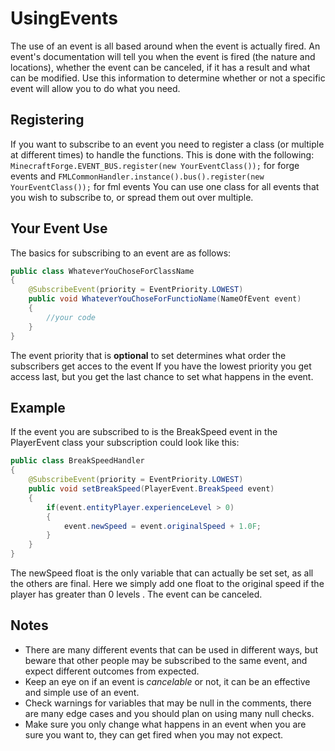 UsingEvents
===========

The use of an event is all based around when the event is actually fired.
An event's documentation will tell you when the event is fired (the nature and locations), whether the event can be canceled, if it has a result and what can be modified. Use this information to determine whether or not a specific event will allow you to do what you need.

Registering
-----------

If you want to subscribe to an event you need to register a class (or multiple at different times) to handle the functions.
This is done with the following:
`MinecraftForge.EVENT_BUS.register(new YourEventClass());` for forge events
and
`FMLCommonHandler.instance().bus().register(new YourEventClass());` for fml events
You can use one class for all events that you wish to subscribe to, or spread them out over multiple.

Your Event Use
--------------

The basics for subscribing to an event are as follows:

```java
public class WhateverYouChoseForClassName
{
	@SubscribeEvent(priority = EventPriority.LOWEST)
	public void WhateverYouChoseForFunctioName(NameOfEvent event)
	{
		//your code
	}
}
```

The event priority that is **optional** to set determines what order the subscribers get acces to the event
If you have the lowest priority you get access last, but you get the last chance to set what happens in the event.

Example
-------

If the event you are subscribed to is the BreakSpeed event in the PlayerEvent class your subscription could look like this:

```java
public class BreakSpeedHandler
{
	@SubscribeEvent(priority = EventPriority.LOWEST)
	public void setBreakSpeed(PlayerEvent.BreakSpeed event)
	{
		if(event.entityPlayer.experienceLevel > 0)
		{
			event.newSpeed = event.originalSpeed + 1.0F;
		}
	}
}
```

The newSpeed float is the only variable that can actually be set set, as all the others are final. Here we simply add one float to the original speed if the player has greater than 0 levels .
The event can be canceled.

Notes
-----

- There are many different events that can be used in different ways, but beware that other people may be subscribed to the same event, and expect different outcomes from expected.
- Keep an eye on if an event is *cancelable* or not, it can be an effective and simple use of an event.
- Check warnings for variables that may be null in the comments, there are many edge cases and you should plan on using many null checks.
- Make sure you only change what happens in an event when you are sure you want to, they can get fired when you may not expect.
